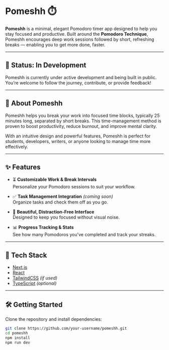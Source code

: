 # Pomeshh ⏱️

**Pomeshh** is a minimal, elegant Pomodoro timer app designed to help you stay focused and productive. Built around the **Pomodoro Technique**, Pomeshh encourages deep work sessions followed by short, refreshing breaks — enabling you to get more done, faster.

---

## 🚧 Status: In Development

Pomeshh is currently under active development and being built in public. You’re welcome to follow the journey, contribute, or provide feedback!

---

## 🧠 About Pomeshh

Pomeshh helps you break your work into focused time blocks, typically 25 minutes long, separated by short breaks. This time-management method is proven to boost productivity, reduce burnout, and improve mental clarity.

With an intuitive design and powerful features, Pomeshh is perfect for students, developers, writers, or anyone looking to manage time more effectively.

---

## ✨ Features

- ⏳ **Customizable Work & Break Intervals**  
  Personalize your Pomodoro sessions to suit your workflow.

- ✅ **Task Management Integration** *(coming soon)*  
  Organize tasks and check them off as you go.

- 🧘 **Beautiful, Distraction-Free Interface**  
  Designed to keep you focused without visual noise.

- 📊 **Progress Tracking & Stats**  
  See how many Pomodoros you've completed and track your streaks.

---

## 🚀 Tech Stack

- [Next.js](https://nextjs.org/)
- [React](https://react.dev/)
- [TailwindCSS](https://tailwindcss.com/) *(if used)*
- [TypeScript](https://www.typescriptlang.org/) *(optional)*

---

## 🛠️ Getting Started

Clone the repository and install dependencies:

```bash
git clone https://github.com/your-username/pomeshh.git
cd pomeshh
npm install
npm run dev
